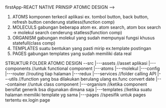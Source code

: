 firstApp-REACT NATIVE
PRINSIP ATOMIC DESIGN --> 
1. ATOMS
    komponen terkecil aplikasi ex. tombol button, back button, refresh button
    cenderung statless(function comp)
2. MOLECULS
    gabungan beberapa atom ex. atom search, atom box search -> molekul search
    cenderung statless(function comp)
3. ORGANISM
    gabungan molekul yang sudah mempunyai fungsi khusus
    statefull(class comp)
4. TEMPLATES
    suatu bentukan yang pasti mirip ex.template postingan
5. PAGES
    gabungan templates yang sudah memiliki data real

STRUKTUR FOLDER ATOMIC DESIGN
--src
|---assets //asset aplikasi
|---components //untuk functional component
  |---atoms
  |---molekul
|---config
  |---router //routing tiap halaman
  |---redux
  |---services //folder calling API
|---utils //function yang bsa dilakukan berulang ulang ex.func convert date
|---container  //untuk class component
  |---organism //ketika component bersifat generik bsa digunakan dimana saja
  |---templates //ketika suatu halaman memiliki template yg sama 
  |---pages //spesifik untuk pages tertentu ex.login page
